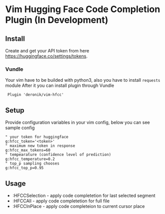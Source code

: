 # Vim Hugging Face Code Completion Plugin (In Development)

## Install
Create and get your API token from here https://huggingface.co/settings/tokens.

### Vundle
Your vim have to be builded with python3, also you have to install `requests` module
After it you can install plugin through Vundle
```vim
 Plugin 'deronik/vim-hfcc'
```

## Setup
Provide configuration variables in your vim config, below you can see sample config
```vim
" your token for huggingface
g:hfcc_token='<token>'
" maximum new token in response
g:hfcc_max_tokens=60
" tempearature (confidence level of prediction)
g:hfcc_temperature=0.2
" top_p sampling chooses
g:hfcc_top_p=0.95
```

## Usage
- :HFCCSelection - apply code completetion for last selected segment
- :HFCCAll - apply code completetion for full file
- :HFCCInPlace - apply code completeion to current cursor place
